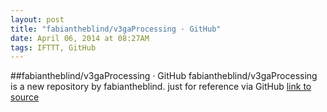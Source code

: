 ```yaml
---
layout: post
title: "fabiantheblind/v3gaProcessing · GitHub"
date: April 06, 2014 at 08:27AM
tags: IFTTT, GitHub
---
```

##fabiantheblind/v3gaProcessing · GitHub
fabiantheblind/v3gaProcessing is a new repository by fabiantheblind. just for reference via GitHub
[link to source](http://ift.tt/PzuPKV) 
